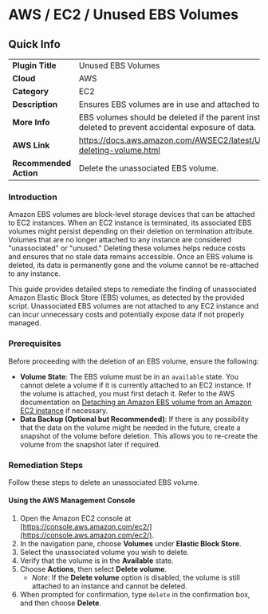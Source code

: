 # AWS / EC2 / Unused EBS Volumes

## Quick Info

| | |
|-|-|
| **Plugin Title** | Unused EBS Volumes |
| **Cloud** | AWS |
| **Category** | EC2 |
| **Description** | Ensures EBS volumes are in use and attached to EC2 instances |
| **More Info** | EBS volumes should be deleted if the parent instance has been deleted to prevent accidental exposure of data. |
| **AWS Link** | https://docs.aws.amazon.com/AWSEC2/latest/UserGuide/ebs-deleting-volume.html |
| **Recommended Action** | Delete the unassociated EBS volume. |

### Introduction

Amazon EBS volumes are block-level storage devices that can be attached to EC2 instances. When an EC2 instance is terminated, its associated EBS volumes might persist depending on their deletion on termination attribute. Volumes that are no longer attached to any instance are considered "unassociated" or "unused." Deleting these volumes helps reduce costs and ensures that no stale data remains accessible. Once an EBS volume is deleted, its data is permanently gone and the volume cannot be re-attached to any instance.

This guide provides detailed steps to remediate the finding of unassociated Amazon Elastic Block Store (EBS) volumes, as detected by the provided script. Unassociated EBS volumes are not attached to any EC2 instance and can incur unnecessary costs and potentially expose data if not properly managed.

### Prerequisites

Before proceeding with the deletion of an EBS volume, ensure the following:

*   **Volume State**: The EBS volume must be in an `available` state. You cannot delete a volume if it is currently attached to an EC2 instance. If the volume is attached, you must first detach it. Refer to the AWS documentation on [Detaching an Amazon EBS volume from an Amazon EC2 instance](https://docs.aws.amazon.com/AWSEC2/latest/UserGuide/ebs-detaching-volume.html) if necessary.
*   **Data Backup (Optional but Recommended)**: If there is any possibility that the data on the volume might be needed in the future, create a snapshot of the volume before deletion. This allows you to re-create the volume from the snapshot later if required.

### Remediation Steps

Follow these steps to delete an unassociated EBS volume.

#### Using the AWS Management Console

1.  Open the Amazon EC2 console at [https://console.aws.amazon.com/ec2/](https://console.aws.amazon.com/ec2/).
2.  In the navigation pane, choose **Volumes** under **Elastic Block Store**.
3.  Select the unassociated volume you wish to delete.
4.  Verify that the volume is in the **Available** state.
5.  Choose **Actions**, then select **Delete volume**.
    *   *Note*: If the **Delete volume** option is disabled, the volume is still attached to an instance and cannot be deleted.
6.  When prompted for confirmation, type `delete` in the confirmation box, and then choose **Delete**.
    
